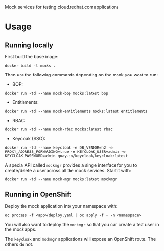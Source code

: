Mock services for testing cloud.redhat.com applications

# Usage

## Running locally

First build the base image:
```
docker build -t mocks .
```

Then use the following commands depending on the mock you want to run:
* BOP:
```
docker run -td --name mock-bop mocks:latest bop
```
* Entitlements:
```
docker run -td --name mock-entitlements mocks:latest entitlements
```
* RBAC:
```
docker run -td --name mock-rbac mocks:latest rbac
```
* Keycloak (SSO):
```
docker run -td --name keycloak -e DB_VENDOR=h2 -e PROXY_ADDRESS_FORWARDING=true -e KEYCLOAK_USER=admin -e KEYCLOAK_PASSWORD=admin quay.io/keycloak/keycloak:latest
```

A special API called `mockmgr` provides a single interface for you to create/delete a user across
all the mock services. Start it with:
```
docker run -td --name mock-mgr mocks:latest mockmgr
```

## Running in OpenShift

Deploy the mock application into your namespace with:
```
oc process -f <app>/deploy.yaml | oc apply -f - -n <namespace>
```

You will also want to deploy the `mockmgr` so that you can create a test user in the mock apps.

The `keycloak` and `mockmgr` applications will expose an OpenShift route. The others do not.

